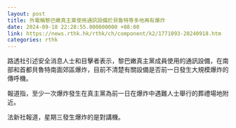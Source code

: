```yaml
---
layout: post
title: 外電稱黎巴嫩真主黨使用通訊設備於貝魯特等多地再有爆炸
date: 2024-09-18 22:28:55.000000000 +08:00
link: https://news.rthk.hk/rthk/ch/component/k2/1771093-20240918.htm
categories: rthk
---
```


路透社引述安全消息人士和目擊者表示，黎巴嫩真主黨成員使用的通訊設備，在南部和首都貝魯特南面郊區爆炸，目前不清楚有關設備是否前一日發生大規模爆炸的傳呼機。

報道指，至少一次爆炸發生在真主黨為前一日在爆炸中遇難人士舉行的葬禮場地附近。

法新社報道，星期三發生爆炸的是對講機。
